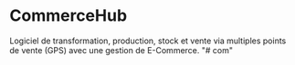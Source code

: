 # CommerceHub
Logiciel de transformation, production, stock et vente via multiples points de vente (GPS) avec une gestion de E-Commerce.
"# com" 
